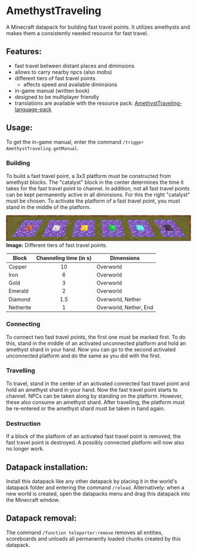 # AmethystTraveling
A Minecraft datapack for building fast travel points.
It utilizes amethysts and makes them a consistently needed resource for fast travel.

## Features:
- fast travel between distant places and diminsions
- allows to carry nearby npcs (also mobs)
- different tiers of fast travel points
  - affects speed and available diminsions
- in-game manual (written book)
- designed to be multiplayer friendly
- translations are available with the resource pack: [AmethystTraveling-language-pack](https://github.com/Pretorer/AmethystTraveling-language-pack)

## Usage:
To get the in-game manual, enter the command `/trigger AmethystTraveling.getManual`.

### Building
To build a fast travel point, a 3x3 platform must be constructed from amethyst blocks. 
The "catalyst" block in the center determines the time it takes for the fast travel point to channel. 
In addition, not all fast travel points can be kept permanently active in all diminsions. 
For this the right "catalyst" must be chosen. 
To activate the platform of a fast travel point, you must stand in the middle of the platform.

![Different 3x3 platforms out of amethyst blocks with different blocks in the center.](./img/tiers.png)
**Image:** Different tiers of fast travel points.

Block     | Channeling time (in s) | Dimensions
----------|:----------------------:|-----------
Copper    | 10                     | Overworld
Iron      | 6                      | Overworld
Gold      | 3                      | Overworld
Emerald   | 2                      | Overworld
Diamond   | 1.5                    | Overworld, Nether
Netherite | 1                      | Overworld, Nether, End


### Connecting
To connect two fast travel points, the first one must be marked first. To do this, stand in the middle of an activated unconnected platform and hold an amethyst shard in your hand. Now you can go to the second activated unconnected platform and do the same as you did with the first.

### Travelling
To travel, stand in the center of an activated connected fast travel point and hold an amethyst shard in your hand. Now the fast travel point starts to channel.
NPCs can be taken along by standing on the platform. However, these also consume an amethyst shard.
After travelling, the platform must be re-entered or the amethyst shard must be taken in hand again.

### Destruction
If a block of the platform of an activated fast travel point is removed, the fast travel point is destroyed. 
A possibly connected platform will now also no longer work.

## Datapack installation:
Install this datapack like any other datapack by placing it in the world's datapack folder and entering the command `/reload`.
Alternatively: when a new world is created, open the datapacks menu and drag this datapack into the Minecraft window.

## Datapack removal:
The command `/function teleporter:remove` removes all entities, scoreboards and unloads all permanently loaded chunks created by this datapack.
